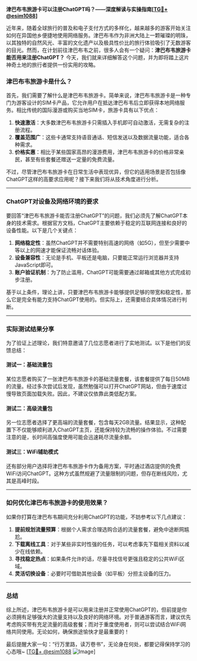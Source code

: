 **津巴布韦旅游卡可以注册ChatGPT吗？——深度解读与实操指南[[TG💪+ @esim1088](https://t.me/s/esim1088)]**

近年来，随着全球旅行的普及和电子支付方式的多样化，越来越多的游客开始关注如何在异国他乡便捷地使用网络服务。津巴布韦作为非洲大陆上一颗璀璨的明珠，以其独特的自然风光、丰富的文化遗产以及极具性价比的旅行体验吸引了无数游客的目光。然而，在计划前往津巴布韦之前，很多人会有一个疑问：**津巴布韦旅游卡能否用来注册ChatGPT？** 今天，我们就来详细解答这个问题，并为即将踏上这片神奇土地的旅行者提供一份实用的攻略。

### 津巴布韦旅游卡是什么？

首先，我们需要了解什么是津巴布韦旅游卡。简单来说，津巴布韦旅游卡是一种专门为游客设计的SIM卡产品，它允许用户在抵达津巴布韦后立即获得本地网络服务。相比传统的国际漫游或购买当地SIM卡，旅游卡具有以下优点：

1. **快速激活**：大多数津巴布韦旅游卡只需插入手机即可自动激活，无需复杂的注册流程。
2. **覆盖范围广**：这些卡通常支持语音通话、短信发送以及数据流量功能，适合各种需求。
3. **价格实惠**：相比于某些国家高昂的漫游费用，津巴布韦旅游卡的价格非常亲民，甚至有些套餐还赠送一定量的免费流量。

不过，尽管津巴布韦旅游卡在日常生活中表现优异，但它的适用场景是否包括像ChatGPT这样的高要求应用呢？接下来我们将从技术角度进行分析。

---

### ChatGPT对设备及网络环境的要求

要回答“津巴布韦旅游卡能否注册ChatGPT”的问题，我们必须先了解ChatGPT本身的技术需求。根据官方文档，ChatGPT主要依赖于稳定的互联网连接和良好的设备性能。以下是几个关键点：

1. **网络稳定性**：虽然ChatGPT并不需要特别高速的网络（如5G），但至少需要中等以上的网速才能保证流畅对话体验。
2. **设备兼容性**：无论是手机、平板还是电脑，只要能正常运行浏览器并支持JavaScript即可。
3. **账户验证机制**：为了防止滥用，ChatGPT可能需要通过邮箱或其他方式完成初步注册。

基于以上条件，理论上讲，只要津巴布韦旅游卡能够提供足够的带宽和稳定性，那么它是完全有能力支持ChatGPT使用的。但实际上，还需要结合具体情况进行判断。

---

### 实际测试结果分享

为了验证上述理论，我们特意邀请了几位志愿者进行了实地测试。以下是他们的反馈总结：

#### 测试一：基础流量包
某位志愿者购买了一张津巴布韦旅游卡的基础流量套餐，该套餐提供了每日50MB的流量。经过多次尝试后发现，虽然勉强可以打开ChatGPT网站，但由于速度过慢导致页面加载失败。因此，不建议仅依靠此类低配方案。

#### 测试二：高级流量包
另一位志愿者选择了更高端的流量套餐，包含每天2GB流量。结果显示，这种配置下不仅能够顺利进入ChatGPT主页，还能保持较为流畅的操作体验。不过需要注意的是，长时间高强度使用可能会迅速耗尽流量余额。

#### 测试三：WiFi辅助模式
还有部分用户选择将津巴布韦旅游卡作为备用方案，平时通过酒店提供的免费WiFi访问ChatGPT。这种方式虽然规避了流量限制的问题，但存在断线风险，尤其是高峰时段。

---

### 如何优化津巴布韦旅游卡的使用效果？

如果你打算在津巴布韦期间充分利用ChatGPT的功能，不妨参考以下几点建议：

1. **提前规划流量预算**：根据个人需求合理选购合适的流量套餐，避免中途断网尴尬。
2. **下载离线工具**：对于某些非实时性强的任务，可以考虑事先下载相关资料以减少在线依赖。
3. **寻找稳定热点**：如果条件允许的话，尽量寻找信号更强且稳定的公共WiFi区域。
4. **灵活切换设备**：必要时可借助其他设备（如平板）分担主设备的压力。

---

### 总结

综上所述，津巴布韦旅游卡是可以用来注册并正常使用ChatGPT的，但前提是你必须拥有足够强大的流量支持以及良好的网络环境。对于普通游客而言，建议优先考虑购买带有充足流量的高级套餐；而对于重度使用者，则可以尝试结合WiFi网络共同使用。无论如何，确保旅途愉快才是最重要的！

最后提醒大家一句：“行万里路，读万卷书”，无论身在何处，都要记得保持学习的心态哦~ [[TG💪+ @esim1088](https://t.me/s/esim1088) ![Image](https://i.postimg.cc/4NQfJmqS/Snipaste-2025-05-13-00-14-12.png)]